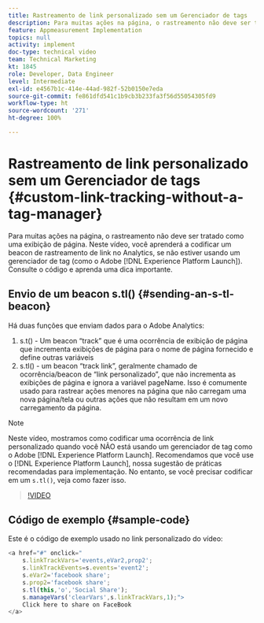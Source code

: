 ```yaml
---
title: Rastreamento de link personalizado sem um Gerenciador de tags
description: Para muitas ações na página, o rastreamento não deve ser tratado como uma exibição de página. Neste vídeo, você aprenderá a codificar um beacon de rastreamento de link no Analytics, se não estiver usando um gerenciador de tag (como o Experience Platform Launch). Consulte o código e aprenda uma dica importante.
feature: Appmeasurement Implementation
topics: null
activity: implement
doc-type: technical video
team: Technical Marketing
kt: 1845
role: Developer, Data Engineer
level: Intermediate
exl-id: e4567b1c-414e-44ad-982f-52b0150e7eda
source-git-commit: fe861dfd541c1b9cb3b233fa3f56d55054305fd9
workflow-type: ht
source-wordcount: '271'
ht-degree: 100%

---
```


# Rastreamento de link personalizado sem um Gerenciador de tags {#custom-link-tracking-without-a-tag-manager}

Para muitas ações na página, o rastreamento não deve ser tratado como uma exibição de página. Neste vídeo, você aprenderá a codificar um beacon de rastreamento de link no Analytics, se não estiver usando um gerenciador de tag (como o Adobe [!DNL Experience Platform Launch]). Consulte o código e aprenda uma dica importante.

## Envio de um beacon s.tl() {#sending-an-s-tl-beacon}

Há duas funções que enviam dados para o Adobe Analytics:

1. s.t() - Um beacon “track” que é uma ocorrência de exibição de página que incrementa exibições de página para o nome de página fornecido e define outras variáveis
1. s.tl() - um beacon “track link”, geralmente chamado de ocorrência/beacon de “link personalizado”, que não incrementa as exibições de página e ignora a variável pageName. Isso é comumente usado para rastrear ações menores na página que não carregam uma nova página/tela ou outras ações que não resultam em um novo carregamento da página.

>[!NOTE]
>
>Neste vídeo, mostramos como codificar uma ocorrência de link personalizado quando você NÃO está usando um gerenciador de tag como o Adobe [!DNL Experience Platform Launch]. Recomendamos que você use o [!DNL Experience Platform Launch], nossa sugestão de práticas recomendadas para implementação. No entanto, se você precisar codificar em um `s.tl()`, veja como fazer isso.

>[!VIDEO](https://video.tv.adobe.com/v/25832/?quality=12)

## Código de exemplo {#sample-code}

Este é o código de exemplo usado no link personalizado do vídeo:

```JavaScript
<a href="#" onclick="
    s.linkTrackVars='events,eVar2,prop2';
    s.linkTrackEvents=s.events='event2';
    s.eVar2='facebook share';
    s.prop2='facebook share';
    s.tl(this,'o','Social Share');
    s.manageVars('clearVars',s.linkTrackVars,1);">
    Click here to share on FaceBook
</a>
```
